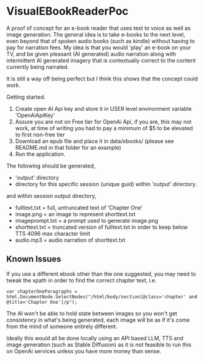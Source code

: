 # VisualEBookReaderPoc

A proof of concept for an e-book reader that uses text to voice as well as image generation. The general idea is to take e-books to the next level, even beyond that of spoken audio books (such as kindle) without having to pay for narration fees. My idea is that you would 'play' an e-book on your TV, and be given pleasant (AI generated) audio narration along with intermittent AI generated imagery that is contextually correct to the content currently being narrated.

It is still a way off being perfect but I think this shows that the concept could work.  

Getting started.

1. Create open AI Api key and store it in USER level environment variable 'OpenAiApiKey'
2. Assure you are not on Free tier for OpenAi Api, if you are, this may not work, at time of writing you had to pay a minimum of $5 to be elevated to first non-free tier
3. Download an epub file and place it in data/ebooks/ (please see README.md in that folder for an example)
4. Run the application.

The following should be generated,

* 'output' directory
* directory for this specific session (unique guid) within 'output' directory.

and within session output directory,

* fulltext.txt = full, untruncated text of 'Chapter One'
* image.png = an image to represent shorttext.txt
* imageprompt.txt = a prompt used to generate image.png
* shorttext.txt = truncated version of fulltext.txt in order to keep below TTS 4096 max character limit
* audio.mp3 = audio narration of shorttext.txt

## Known Issues

If you use a different ebook other than the one suggested, you may need to tweak the xpath in order to find the correct chapter text, i.e.

```
var chapterOneParagraphs = html.DocumentNode.SelectNodes("/html/body/section[@class='chapter' and @title='Chapter One']/p");
```

The AI won't be able to hold state between images so you won't get consistency in what's being generated, each image will be as if it's come from the mind of someone entirely different.

Ideally this would all be done locally using an API based LLM, TTS and image generation (such as Stable Diffusion) as it is not feasible to run this on OpenAi services unless you have more money than sense.
